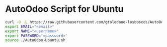 # AutoOdoo Script for Ubuntu

```bash
curl -O -L https://raw.githubusercontent.com/gtoledano-losboscos/AutoOdoo-Script-ubuntu/develop/AutoOdoo-Ubuntu.sh
export EMAIL="<email>"
export NAME="<username>"
export PASSWORD="<password>"
source ./AutoOdoo-Ubuntu.sh

```
